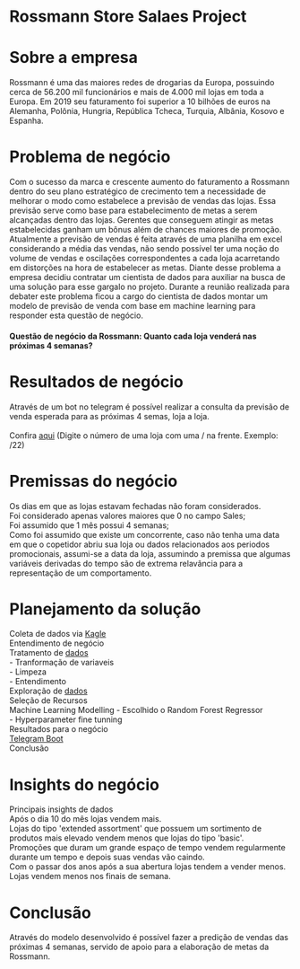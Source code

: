 # Rossmann Store Salaes Project
# Sobre a empresa
Rossmann é uma das maiores redes de drogarias da Europa, possuindo cerca de 56.200 mil funcionários e mais de 4.000 mil lojas em toda a Europa. Em 2019 seu faturamento foi superior a 10 bilhões de euros na Alemanha, Polônia, Hungria, República Tcheca, Turquia, Albânia, Kosovo e Espanha. 

# Problema de negócio
Com o sucesso da marca e crescente aumento do faturamento a Rossmann dentro do seu plano estratégico de crecimento tem a necessidade de melhorar o modo como estabelece a previsão de vendas das lojas. Essa previsão serve como base para estabelecimento de metas a serem alcançadas dentro das lojas. Gerentes que conseguem atingir as metas estabelecidas ganham um bônus além de chances maiores de promoção. Atualmente a previsão de vendas é feita através de uma planilha em excel considerando a média das vendas, não sendo possível ter uma noção do volume de vendas e oscilações correspondentes a cada loja acarretando em distorções na hora de estabelecer as metas. Diante desse problema a empresa decidiu contratar um cientista de dados para auxiliar na busca de uma solução para esse gargalo no projeto. Durante a reunião realizada para debater este problema ficou a cargo do cientista de dados montar um modelo de previsão de venda com base em machine learning para responder esta questão de negócio.
#### Questão de negócio da Rossmann: Quanto cada loja venderá nas próximas 4 semanas?

# Resultados de negócio
Através de um bot no telegram é possível realizar a consulta da previsão de venda esperada para as próximas 4 semas, loja a loja.
<br /><br />Confira [aqui](https://t.me/Butlerbob_bot)
(Digite o número de uma loja com uma / na frente. Exemplo: /22)

# Premissas do negócio
Os dias em que as lojas estavam fechadas não foram considerados.
<br /> Foi considerado apenas valores maiores que 0 no campo Sales;
<br /> Foi assumido que 1 mês possui 4 semanas;
<br /> Como foi assumido que existe um concorrente, caso não tenha uma data em que o copetidor abriu sua loja ou dados relacionados aos periodos promocionais, assumi-se a data da loja, assumindo a premissa que algumas variáveis derivadas do tempo são de extrema relavância para a representação de um comportamento.

# Planejamento da solução
Coleta de dados via [Kagle](https://www.kaggle.com/c/rossmann-store-sales)
<br /> Entendimento de negócio
<br />Tratamento de [dados](https://github.com/obregonrodrigo/Rossmann-store-sales-project/tree/main/notebooks)
<br /> - Tranformação de variaveis
<br /> - Limpeza
<br /> - Entendimento
<br />Exploração de [dados](https://github.com/obregonrodrigo/Rossmann-store-sales-project/tree/main/notebooks)
<br />Seleção de Recursos
<br />Machine Learning Modelling - Escolhido o Random Forest Regressor
<br /> - Hyperparameter fine tunning 
<br />Resultados para o negócio
<br />[Telegram Boot](https://t.me/Butlerbob_bot)
<br />Conclusão

# Insights do negócio
Principais insights de dados
<br />Após o dia 10 do mês lojas vendem mais.
<br />Lojas do tipo 'extended assortment' que possuem um sortimento de produtos mais elevado vendem menos que lojas do tipo 'basic'.
<br />Promoções que duram um grande espaço de tempo vendem regularmente durante um tempo e depois suas vendas vão caindo.
<br />Com o passar dos anos após a sua abertura lojas tendem a vender menos.
<br />Lojas vendem menos nos finais de semana.

# Conclusão
Através do modelo desenvolvido é possível fazer a predição de vendas das próximas 4 semanas, servido de apoio para a elaboração de metas da Rossmann.
